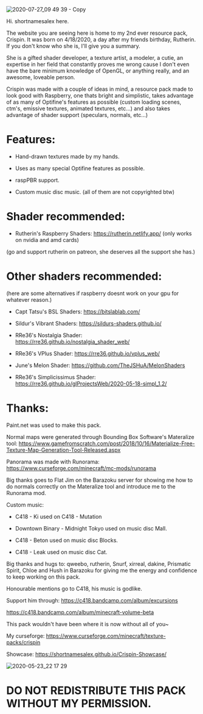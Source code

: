 ![2020-07-27_09 49 39 - Copy](https://user-images.githubusercontent.com/63942150/88501851-dcb56000-cff6-11ea-99f1-264f11ba0b89.png)

Hi. shortnamesalex here.

The website you are seeing here is home to my 2nd ever resource pack, Crispin. It was born on 4/18/2020, a day after my friends birthday, Rutherin. If you don't know who she is, I'll give you a summary.

She is a gifted shader developer, a texture artist, a modeler, a cutie, an expertise in her field that constantly proves me wrong cause I don't even have the bare minimum knowledge of OpenGL, or anything really, and an awesome, loveable person.

Crispin was made with a couple of ideas in mind, a resource pack made to look good with Raspberry, one thats bright and simplistic, takes advantage of as many of Optifine's features as possible (custom loading scenes, ctm's, emissive textures, animated textures, etc...) and also takes advantage of shader support (speculars, normals, etc...)    

# **Features:**

- Hand-drawn textures made by my hands.

- Uses as many special Optifine features as possible.

- raspPBR support.

- Custom music disc music. (all of them are not copyrighted btw)

# Shader recommended: 

- Rutherin's Raspberry Shaders: https://rutherin.netlify.app/ (only works on nvidia and amd cards)

(go and support rutherin on patreon, she deserves all the support she has.)

# Other shaders recommended:

(here are some alternatives if raspberry doesnt work on your gpu for whatever reason.)

- Capt Tatsu's BSL Shaders: https://bitslablab.com/

- Sildur's Vibrant Shaders: https://sildurs-shaders.github.io/

- RRe36's Nostalgia Shader: https://rre36.github.io/nostalgia_shader_web/

- RRe36's VPlus Shader: https://rre36.github.io/vplus_web/

- June's Melon Shader: https://github.com/TheJSHuA/MelonShaders

- RRe36's Simplicissimus Shader: https://rre36.github.io/glProjectsWeb/2020-05-18-simpl_1.2/

# Thanks:

Paint.net was used to make this pack.

Normal maps were generated through Bounding Box Software's Materalize tool: https://www.gamefromscratch.com/post/2018/10/16/Materialize-Free-Texture-Map-Generation-Tool-Released.aspx

Panorama was made with Runorama: https://www.curseforge.com/minecraft/mc-mods/runorama

Big thanks goes to Flat Jim on the Barazoku server for showing me how to do normals correctly on the Materalize tool and introduce me to the Runorama mod.

Custom music:

- C418 - Ki used on C418 - Mutation

- Downtown Binary - Midnight Tokyo used on music disc Mall.

- C418 - Beton used on music disc Blocks.

- C418 - Leak used on music disc Cat.

Big thanks and hugs to: qweebo, rutherin, Snurf, xirreal, dakine, Prismatic Spirit, Chloe and Hush in Barazoku for giving me the energy and confidence to keep working on this pack.

Honourable mentions go to C418, his music is godlike.

Support him through: https://c418.bandcamp.com/album/excursions

https://c418.bandcamp.com/album/minecraft-volume-beta

This pack wouldn't have been where it is now without all of you~

My curseforge: https://www.curseforge.com/minecraft/texture-packs/crispin

Showcase: https://shortnamesalex.github.io/Crispin-Showcase/

![2020-05-23_22 17 29](https://user-images.githubusercontent.com/63942150/82862149-23c89b80-9f49-11ea-94a3-918e090ce8ad.png)

# **DO NOT REDISTRIBUTE THIS PACK WITHOUT MY PERMISSION.**
